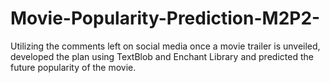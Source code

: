 # Movie-Popularity-Prediction-M2P2-
Utilizing the comments left on social media once a movie trailer is unveiled, developed the plan using TextBlob and Enchant Library and predicted the future popularity of the movie.
